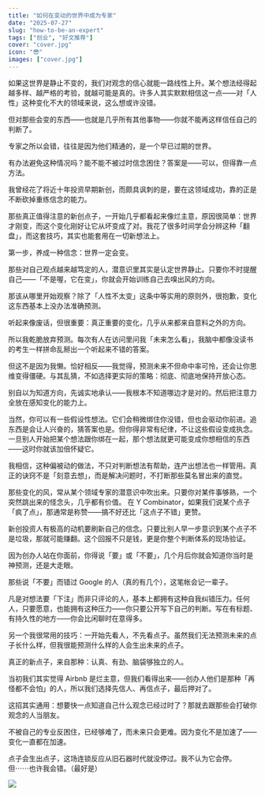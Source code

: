 ```yaml
---
title: "如何在变动的世界中成为专家"
date: "2025-07-27"
slug: "how-to-be-an-expert"
tags: ["创业", "好文推荐"]
cover: "cover.jpg"
icon: "😎"
images: ["cover.jpg"]
---
```

如果这世界是静止不变的，我们对观念的信心就能一路线性上升。某个想法经得起越多样、越严格的考验，就越可能是真的。许多人其实默默相信这一点——对「人性」这种变化不大的领域来说，这么想或许没错。



但对那些会变的东西——也就是几乎所有其他事物——你就不能再这样信任自己的判断了。



专家之所以会错，往往是因为他们精通的，是一个早已过期的世界。



有办法避免这种情况吗？能不能不被过时信念困住？答案是——可以，但得靠一点方法。



我曾经花了将近十年投资早期新创，而颇具讽刺的是，要在这领域成功，靠的正是不断砍掉重练信念的能力。



那些真正值得注意的新创点子，一开始几乎都看起来像烂主意，原因很简单：世界才刚变，而这个变化刚好让它从坏变成了对。我花了很多时间学会分辨这种「翻盘」，而这套技巧，其实也能套用在一切新想法上。



第一步，养成一种信念：世界一定会变。



那些对自己观点越来越笃定的人，潜意识里其实是认定世界静止。只要你不时提醒自己——「不是喔，它在变」，你就会开始训练自己去嗅出风的方向。



那该从哪里开始观察？除了「人性不太变」这条中等实用的原则外，很抱歉，变化这东西基本上没办法准确预测。



听起来像废话，但很重要：真正重要的变化，几乎从来都来自意料之外的方向。



所以我乾脆放弃预测。每次有人在访问里问我「未来怎么看」，我脑中都像没读书的考生一样拼命乱掰出一个听起来不错的答案。



但这不是因为我懒。恰好相反——我觉得，预测未来不但命中率可怜，还会让你思维变得僵硬。与其乱猜，不如选择更实际的策略：彻底、彻底地保持开放心态。



别自以为知道方向，先诚实地承认——我根本不知道哪边才是对的。然后把注意力全放在感知变化的能力上。



当然，你可以有一些假设性想法。它们会稍微绑住你没错，但也会驱动你前进。追东西是会让人兴奋的，猜答案也是。但你得非常有纪律，不让这些假设变成执念。
一旦别人开始把某个想法跟你绑在一起，那个想法就更可能变成你想相信的东西——这时你就该加倍怀疑它。



我相信，这种偏被动的做法，不只对判断想法有帮助，连产出想法也一样管用。真正的诀窍不是「刻意去想」，而是解决问题时，不打断那些莫名冒出来的直觉。



那些变化的风，常从某个领域专家的潜意识中吹出来。只要你对某件事够熟，一个突然跳出来的怪念头，几乎都有价值。
在 Y Combinator，如果我们说某个点子「疯了点」，那通常是称赞——搞不好还比「这点子不错」更赞。



新创投资人有极高的动机要刷新自己的信念。只要比别人早一步意识到某个点子不是垃圾，那就可能赚翻。这个回报不只是钱，更是你整个判断体系的现场验证。



因为创办人站在你面前，你得说「要」或「不要」，几个月后你就会知道你当时是神预测，还是大走眼。



那些说「不要」而错过 Google 的人（真的有几个），这笔帐会记一辈子。



凡是对想法要「下注」而非只评论的人，基本上都拥有这种自我纠错压力。任何人，只要愿意，也能拥有这种压力——你只要公开写下自己的判断。写在有标题、有持久性的地方——你会比闲聊时在意得多。



另一个我很常用的技巧：一开始先看人，不先看点子。虽然我们无法预测未来的点子长什么样，但我很能预测什么样的人会生出未来的点子。



真正的新点子，来自那种：认真、有劲、脑袋够独立的人。



当初我们其实觉得 Airbnb 是烂主意，但我们看得出来——创办人他们是那种「再怪都不会怕」的人，所以我们选择先信人、再信点子，最后押对了。



这招其实通用：想要快一点知道自己什么观念已经过时了？那就去跟那些会打破你观念的人当朋友。



不被自己的专业反困住，已经够难了，而未来只会更难。因为变化不是加速了——变化一直都在加速。



点子会生出点子，这场连锁反应从旧石器时代就没停过。我不认为它会停。
但⋯⋯也许我会错。（最好是）




![](https://prod-files-secure.s3.us-west-2.amazonaws.com/112d0858-5090-4d34-a606-b75eb8d65fd2/46476355-9cf3-4e99-9b7a-3531bc426380/1000202064.png?X-Amz-Algorithm=AWS4-HMAC-SHA256&X-Amz-Content-Sha256=UNSIGNED-PAYLOAD&X-Amz-Credential=ASIAZI2LB466ZK3PIMAP%2F20250818%2Fus-west-2%2Fs3%2Faws4_request&X-Amz-Date=20250818T104244Z&X-Amz-Expires=3600&X-Amz-Security-Token=IQoJb3JpZ2luX2VjEFkaCXVzLXdlc3QtMiJGMEQCIAsDY0ganpCk38M6zvkhEtJOnfa3v1hT4VD04CKxU1gQAiB%2BxDwZHly9FA7t9JWRTQuv8xUaaDgYwjIGI1%2BMxDdoeiqIBAii%2F%2F%2F%2F%2F%2F%2F%2F%2F%2F8BEAAaDDYzNzQyMzE4MzgwNSIMd6WNfcow7C7nkOP0KtwDw7I0gnBEvCGg%2BpRGVVZnzE622x1SBsz32eE89hhAK73LwCy0cCctWpV0u2FGUgbFlkdwxVKuA03kNH4F39Zlive94Bbw1OJCKew0v0FR5Mja693gKv%2F2IiDRNLW75DJ13q2rhdX0%2BV17mavPYyv29VcM5W5pDdtt2yppiZWkSDKnHimk%2Bmy9QkrVwm818VTCpKCVO56wO%2BVa7sZ8%2FIM%2FqN2tv%2BCWqP2aJeN%2ByoYgep6s8iWvUJn1Oyzf%2FBXNkgVbZNOyLaRrQZ8Er3bOrrGDHATVXg3yS6BEjXkoj3A59qtvwbJvMVaUQY9WwBWZ3PXmUpCgf2KflrSV2NW%2FdnN5%2B1HuGs68H7YzrAgwfxoe6tZ4UUBkRhipmco0iP%2Bkm9O50BF6PyNM82sJnyBPqLLdTFnQy6y8yR0Of%2FNWXDlTqqgxHN9gPmCe4S%2F4ggFcZjfi0z82dUG39VMKNksGFcTFZ6IvsBwBzTdrAtUN3lLd%2F9gt8gO84vP9qNS5%2B7NAdXMp7rLWRWuhGLGIF31W7mlbFrf184uMCh3aU%2BR3Ac9FAaGnj1yolvdxViZhi9UxOQrJfJNKksAve%2BfbDgkG1kkGgg2XBMvfgXQp4iD6pENnApOLH469FHV7gfej6fww1cuLxQY6pgEqvqWOvIxHePWOggM%2BojRrS%2BTBh2h%2BeH5%2B8VY6bD30g3b6Y4sW2nLB7MgivO3RGHlfauvn8iR%2B%2FTqm0vabugyuU07PgJqudcDx6IAz4apxr8e29%2BuPWt2zUPPLo2iyHOB3Du6LBlMUFO3va7JKpC6bQAeGVLpi4M9pZZWJ0adpM0%2BUbdK95NYw6qTSzqhBvf%2FBb0Na%2B%2Fv452hdLIesBTHcIrSLgkQO&X-Amz-Signature=593989cb2a7e1c62eb5b59d4f7bc064a9e73aba2b74bd1a5ffae49a845019299&X-Amz-SignedHeaders=host&x-amz-checksum-mode=ENABLED&x-id=GetObject)

